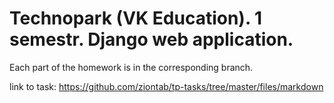 # Technopark (VK Education). 1 semestr. Django web application.

Each part of the homework is in the corresponding branch.

link to task: https://github.com/ziontab/tp-tasks/tree/master/files/markdown
